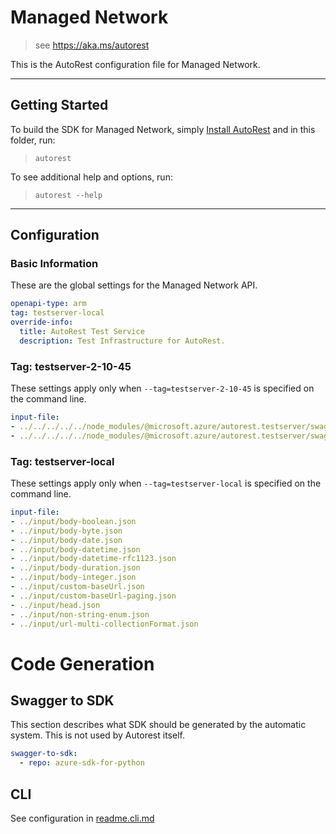 # Managed Network
    
> see https://aka.ms/autorest

This is the AutoRest configuration file for Managed Network.



---
## Getting Started 
To build the SDK for Managed Network, simply [Install AutoRest](https://aka.ms/autorest/install) and in this folder, run:

> `autorest`

To see additional help and options, run:

> `autorest --help`
---

## Configuration



### Basic Information 
These are the global settings for the Managed Network API.

``` yaml
openapi-type: arm
tag: testserver-local
override-info:
  title: AutoRest Test Service
  description: Test Infrastructure for AutoRest.
```

### Tag: testserver-2-10-45

These settings apply only when `--tag=testserver-2-10-45` is specified on the command line.

``` yaml $(tag) == 'testserver-2-10-45'
input-file:
- ../../../../../node_modules/@microsoft.azure/autorest.testserver/swagger/body-array.json
- ../../../../../node_modules/@microsoft.azure/autorest.testserver/swagger/body-boolean.json
```

### Tag: testserver-local

These settings apply only when `--tag=testserver-local` is specified on the command line.

``` yaml $(tag) == 'testserver-local'
input-file:
- ../input/body-boolean.json
- ../input/body-byte.json
- ../input/body-date.json
- ../input/body-datetime.json
- ../input/body-datetime-rfc1123.json
- ../input/body-duration.json
- ../input/body-integer.json
- ../input/custom-baseUrl.json
- ../input/custom-baseUrl-paging.json
- ../input/head.json
- ../input/non-string-enum.json
- ../input/url-multi-collectionFormat.json
```

# Code Generation


## Swagger to SDK

This section describes what SDK should be generated by the automatic system.
This is not used by Autorest itself.

``` yaml $(swagger-to-sdk)
swagger-to-sdk:
  - repo: azure-sdk-for-python
```


## CLI

See configuration in [readme.cli.md](./readme.cli.md)
